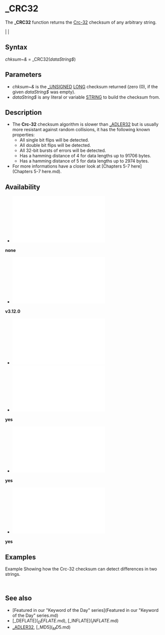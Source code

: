 # _CRC32

The **_CRC32** function returns the [Crc-32](Crc-32.md) checksum of any arbitrary string.

  

|  |

## Syntax

*chksum~&* = _CRC32(*dataString$*)
  

## Parameters

* *chksum~&* is the [_UNSIGNED](_UNSIGNED.md) [LONG](LONG.md) checksum returned (zero (0), if the given *dataString$* was empty).
* *dataString$* is any literal or variable [STRING](STRING.md) to build the checksum from.

  

## Description

* The **Crc-32** checksum algorithm is slower than [_ADLER32](_ADLER32.md) but is usually more resistant against random collisions, it has the following known properties:
	+ All single bit flips will be detected.
	+ All double bit flips will be detected.
	+ All 32-bit bursts of errors will be detected.
	+ Has a hamming distance of 4 for data lengths up to 91706 bytes.
	+ Has a hamming distance of 5 for data lengths up to 2974 bytes.
* For more informations have a closer look at [Chapters 5-7 here](Chapters 5-7 here.md).

  

## Availability

* [![none](![none.md)](File:Qb64.png "none")

**none**
* [![v3.12.0](![v3.12.0.md)](File:Qbpe.png "v3.12.0")

**v3.12.0**
* [![Apix.png](![Apix.png.md)](File:Apix.png)
* [![yes](![yes.md)](File:Win.png "yes")

**yes**
* [![yes](![yes.md)](File:Lnx.png "yes")

**yes**
* [![yes](![yes.md)](File:Osx.png "yes")

**yes**

  

## Examples

Example
Showing how the Crc-32 checksum can detect differences in two strings.

``` 'this is the correct text t$ = "QB64 Phoenix Edition" [PRINT](PRINT.md) "Correct Text: "; t$ [PRINT](PRINT.md) "  Crc-32 Sum: "; [RIGHT$](RIGHT$.md)("00000000" + [HEX$](HEX$.md)(_CRC32(t$)), 8) [PRINT](PRINT.md) 'this text differs in just 1 bit from the above, by changing 4 to 5 'ASC("4") = 52 = &B00110100 'ASC("5") = 53 = &B00110101 t$ = "QB65 Phoenix Edition" [PRINT](PRINT.md) "Mangled Text: "; t$ [PRINT](PRINT.md) "  Crc-32 Sum: "; [RIGHT$](RIGHT$.md)("00000000" + [HEX$](HEX$.md)(_CRC32(t$)), 8) [END](END.md)  
```

``` Correct Text: QB64 Phoenix Edition   Crc-32 Sum: 691EE005  Mangled Text: QB65 Phoenix Edition   Crc-32 Sum: EEB82B46  
```

  

## See also

* [Featured in our "Keyword of the Day" series](Featured in our "Keyword of the Day" series.md)
* [_DEFLATE$](_DEFLATE$.md), [_INFLATE$](_INFLATE$.md)
* [_ADLER32](_ADLER32.md), [_MD5$](_MD5$.md)

  
